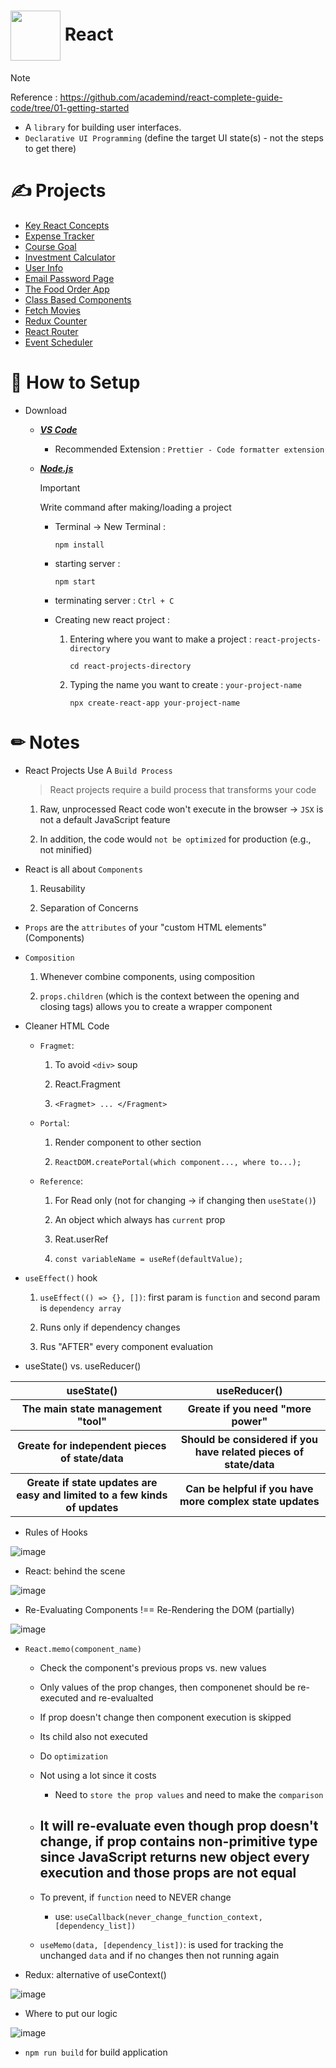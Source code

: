 # <div> <picture> <img align="center" src="https://github.com/kdh4646/react-study/assets/71913953/85a00039-78fa-4efd-845b-d7d8ac23af73" width="80" height="80"> </picture> React </div>
> [!NOTE]
> Reference : https://github.com/academind/react-complete-guide-code/tree/01-getting-started
- A `library` for building user interfaces. 
- `Declarative UI Programming` (define the target UI state(s) - not the steps to get there)

# ✍ Projects
- [Key React Concepts](https://github.com/kdh4646/key-react-concepts)
- [Expense Tracker](https://github.com/kdh4646/expense-tracker)
- [Course Goal](https://github.com/kdh4646/course-goal)
- [Investment Calculator](https://github.com/kdh4646/investment-calculator)
- [User Info](https://github.com/kdh4646/user-info)
- [Email Password Page](https://github.com/kdh4646/email-password-page)
- [The Food Order App](https://github.com/kdh4646/the-food-order-app)
- [Class Based Components](https://github.com/kdh4646/class-based-components)
- [Fetch Movies](https://github.com/kdh4646/fetch-movies)
- [Redux Counter](https://github.com/kdh4646/redux-counter)
- [React Router](https://github.com/kdh4646/react-router)
- [Event Scheduler](https://github.com/kdh4646/event-scheduler)

# 📖 How to Setup
- Download
  - <a href="https://code.visualstudio.com/download"> ***VS Code*** </a>
    - Recommended Extension : `Prettier - Code formatter extension`
  - <a href="https://nodejs.org/en/download/current"> ***Node.js*** </a>
  
    > [!IMPORTANT]
    > Write command after making/loading a project
    - Terminal -> New Terminal :
      ```
      npm install
      ```
    - starting server :
      ```
      npm start
      ```
    - terminating server : `Ctrl + C`

    - Creating new react project :
    
      1. Entering where you want to make a project : `react-projects-directory`
      
          ```
          cd react-projects-directory
          ```
      2. Typing the name you want to create : `your-project-name`
      
          ```
          npx create-react-app your-project-name
          ```

#  ✏ Notes
- React Projects Use A `Build Process`

  > React projects require a build process that transforms your code

  1. Raw, unprocessed React code won't execute in the browser -> `JSX` is not a default JavaScript feature
  
  2. In addition, the code would `not be optimized` for production (e.g., not minified)

- React is all about `Components`
  1. Reusability

  2. Separation of Concerns

- `Props` are the `attributes` of your "custom HTML elements" (Components)

- `Composition`
  1. Whenever combine components, using composition
  
  2. `props.children` (which is the context between the opening and closing tags) allows you to create a wrapper component
 
- Cleaner HTML Code
  - `Fragmet`:
    1. To avoid `<div>` soup
    
    2. React.Fragment
    
    3. `<Fragmet> ... </Fragment>`
  
  - `Portal`:
    1. Render component to other section
  
    2. `ReactDOM.createPortal(which component..., where to...);`
  
  - `Reference`:
    1. For Read only (not for changing -> if changing then `useState()`)

    2. An object which always has `current` prop

    3. Reat.userRef

    4. `const variableName = useRef(defaultValue);`

- `useEffect()` hook
  1. `useEffect(() => {}, [])`: first param is `function` and second param is `dependency array`
  
  2. Runs only if dependency changes
  
  3. Rus "AFTER" every component evaluation

- useState() vs. useReducer()
<table>
  <tr>
    <th>
      <strong>
        useState()
      </strong>
    </th>
    <th>
      <strong>
        useReducer()
      </strong>
    </th>
  </tr>
  
  <tr>
    <th>
      The main state management "tool"
    </th>
    <th>
      Greate if you need "more power"
    </th>
  </tr>
  
  <tr>
    <th>
      Greate for independent pieces of state/data
    </th>
    <th>
      Should be considered if you have related pieces of state/data
    </th>
  </tr>

  <tr>
    <th>
      Greate if state updates are easy and limited to a few kinds of updates
    </th>
    <th>
      Can be helpful if you have more complex state updates
    </th>
  </tr>
</table>

- Rules of Hooks

![image](https://github.com/kdh4646/react-study/assets/71913953/c4b4b587-1fd0-46b3-a359-179d84399052)

- React: behind the scene

![image](https://github.com/kdh4646/react-study/assets/71913953/4308cd11-aed7-4e8e-ac0a-b5b1d3649cb1)

- Re-Evaluating Components !== Re-Rendering the DOM (partially)

![image](https://github.com/kdh4646/react-study/assets/71913953/201bead6-750e-425a-88bb-f1970dda7240)

- `React.memo(component_name)`
  - Check the component's previous props vs. new values
  - Only values of the prop changes, then componenet should be re-executed and re-evalualted
  - If prop doesn't change then component execution is skipped
  - Its child also not executed
  - Do `optimization`
  - Not using a lot since it costs
    - Need to `store the prop values` and need to make the `comparison`
  
  - <h2>It will re-evaluate even though prop doesn't change, if prop contains non-primitive type since JavaScript returns new object every execution and those props are not equal</h2>
  
  - To prevent, if `function` need to NEVER change   
    - use: `useCallback(never_change_function_context, [dependency_list])`
  - `useMemo(data, [dependency_list])`: is used for tracking the unchanged `data` and if no changes then not running again

- Redux: alternative of useContext()

![image](https://github.com/kdh4646/react-study/assets/71913953/e0d1bb63-c31f-4aa7-8830-bd1c83df33c0)

- Where to put our logic

![image](https://github.com/kdh4646/react-study/assets/71913953/ee654809-c5f7-4637-a3af-bac5b88a9a81)

- `npm run build` for build application
